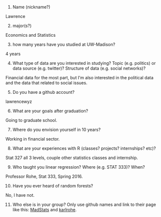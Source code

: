 1) Name (nickname?)

Lawrence


2) major(s?)

Economics and Statistics


3) how many years have you studied at UW-Madison?

4 years


4) What type of data are you interested in studying?  Topic (e.g. politics) or data source (e.g. twitter)? Structure of data (e.g. social networks)? 

Financial data for the most part, but I'm also interested in the political data and the data that related to social issues.


5) Do you have a github account?

lawrencewyz


6) What are your goals after graduation?

Going to graduate school.


7) Where do you envision yourself in 10 years?

Working in financial sector.


8) What are your experiences with R (classes? projects? internships? etc)?  

Stat 327 all 3 levels, couple other statistics classes and internship.


9) Who taught you linear regression?  Where (e.g. STAT 333)?  When?

Professor Rohe, Stat 333, Spring 2016.


10)  Have you ever heard of random forests?

No, I have not.


11)  Who else is in your group?  Only use github names and link to their page like this:  [MadStats](https://github.com/MadStats) and [karlrohe](https://github.com/karlrohe).

